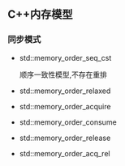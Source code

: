 ## C++内存模型

### 同步模式

- std::memory_order_seq_cst

  顺序一致性模型,不存在重排

- std::memory_order_relaxed

- std::memory_order_acquire

- std::memory_order_consume

- std::memory_order_release

- std::memory_order_acq_rel